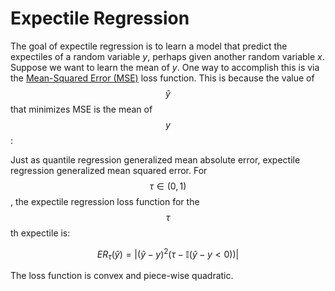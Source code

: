 # Expectile Regression

The goal of expectile regression is to learn a model that predict the expectiles of a random
variable $y$, perhaps given another random variable $x$. Suppose we want to learn the mean of
$y$. One way to accomplish this is via the
[Mean-Squared Error (MSE)](../machine_learning/loss_functions.md#mean-squared-error)
loss function. This is because the value of $$\hat{y}$$ that minimizes MSE is the mean of $$y$$:



Just as quantile regression generalized mean absolute error, expectile regression
generalized mean squared error. For $$\tau \in (0, 1)$$, the expectile regression loss function for the
$$\tau$$th expectile is:

$$ER_{\tau}(\hat{y}) = |(\hat{y} - y)^2 (\tau - \mathbb{I}(\hat{y}-y < 0))|$$

The loss function is convex and piece-wise quadratic.